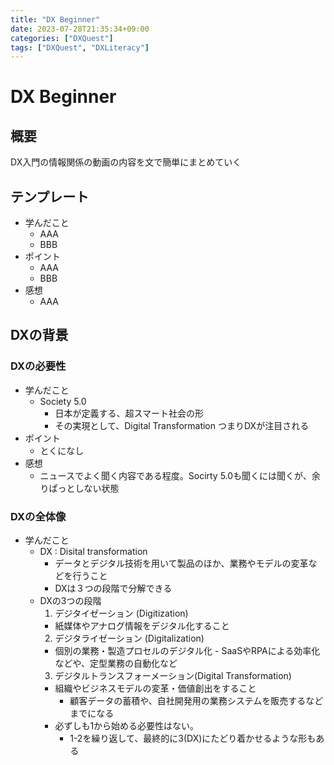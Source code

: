 ```yaml
---
title: "DX Beginner"
date: 2023-07-28T21:35:34+09:00
categories: ["DXQuest"]
tags: ["DXQuest", "DXLiteracy"]
---
```

# DX Beginner

## 概要

DX入門の情報関係の動画の内容を文で簡単にまとめていく

## テンプレート

- 学んだこと
  - AAA
  - BBB
- ポイント
  - AAA
  - BBB
- 感想
  - AAA

## DXの背景

### DXの必要性

- 学んだこと
  - Society 5.0 
    - 日本が定義する、超スマート社会の形
    - その実現として、Digital Transformation つまりDXが注目される
- ポイント
  - とくになし
- 感想
  - ニュースでよく聞く内容である程度。Socirty 5.0も聞くには聞くが、余りぱっとしない状態

### DXの全体像

- 学んだこと
  - DX : Disital transformation
    - データとデジタル技術を用いて製品のほか、業務やモデルの変革などを行うこと
    - DXは３つの段階で分解できる
  - DXの3つの段階
    1. デジタイゼーション (Digitization)
      - 紙媒体やアナログ情報をデジタル化すること
    2. デジタライゼーション (Digitalization)
      -  個別の業務・製造プロセルのデジタル化
        - SaaSやRPAによる効率化などや、定型業務の自動化など
    3. デジタルトランスフォーメーション(Digital Transformation)
      - 組織やビジネスモデルの変革・価値創出をすること
        - 顧客データの蓄積や、自社開発用の業務システムを販売するなどまでになる
    - 必ずしも1から始める必要性はない。
      - 1-2を繰り返して、最終的に3(DX)にたどり着かせるような形もある


